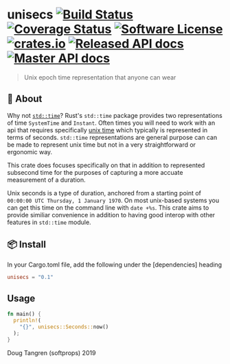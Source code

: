 # unisecs [![Build Status](https://travis-ci.org/softprops/unisecs.svg?branch=master)](https://travis-ci.org/softprops/unisecs) [![Coverage Status](https://coveralls.io/repos/github/softprops/unisecs/badge.svg)](https://coveralls.io/github/softprops/unisecs) [![Software License](https://img.shields.io/badge/license-MIT-brightgreen.svg)](LICENSE) [![crates.io](https://img.shields.io/crates/v/unisecs.svg)](https://crates.io/crates/unisecs) [![Released API docs](https://docs.rs/unisecs/badge.svg)](http://docs.rs/unisecs) [![Master API docs](https://img.shields.io/badge/docs-master-green.svg)](https://softprops.github.io/unisecs)

> Unix epoch time representation that anyone can wear

## 🤔 About

Why not [`std::time`](https://doc.rust-lang.org/std/time/index.html)? Rust's `std::time` package provides two representations of time `SystemTime` and `Instant`. Often times you will need to work with an api that requires specifically [unix time](https://en.wikipedia.org/wiki/Unix_time) which typically is represented in terms of seconds. `std::time` representations are general purpose can can be made to represent unix time but not in a very straightforward or ergonomic way.

This crate does focuses specifically on that in addition to represented subsecond time for the purposes of capturing a more accuate measurement of a duration.

Unix seconds is a type of duration, anchored from a starting point of `00:00:00 UTC Thursday, 1 January 1970`. On most unix-based systems you can get this time on the command line with `date +%s`. This crate aims to provide similiar convenience in addition to having good interop with other features in `std::time` module.

## 📦 Install

In your Cargo.toml file, add the following under the [dependencies] heading

```toml
unisecs = "0.1"
```

## Usage

```rust
fn main() {
  println!(
    "{}", unisecs::Seconds::now()
  );
}
```

Doug Tangren (softprops) 2019